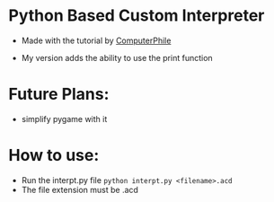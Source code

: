 # Python Based Custom Interpreter
- Made with the tutorial by [ComputerPhile](https://www.youtube.com/watch?v=Q2UDHY5as90&t=795s&ab_channel=Computerphile)

- My version adds the ability to use the print function

# Future Plans:
- simplify pygame with it

# How to use:
- Run the interpt.py file
`python interpt.py <filename>.acd`
- The file extension must be .acd